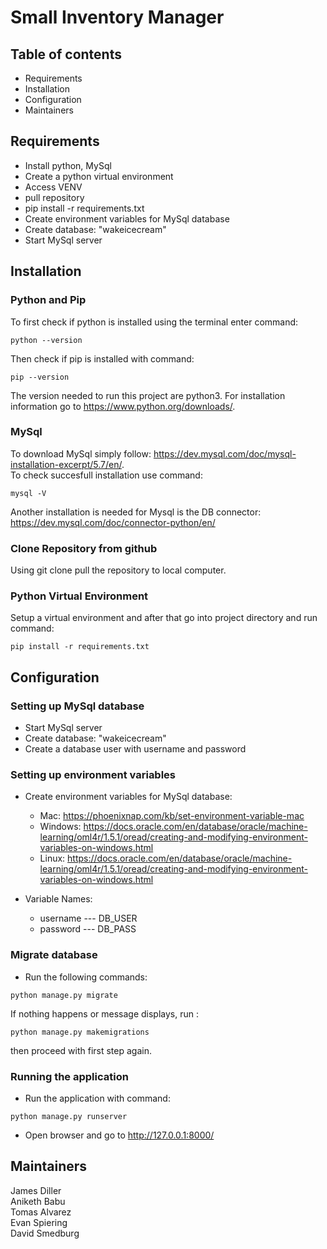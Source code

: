 # Small Inventory Manager

## Table of contents
- Requirements
- Installation
- Configuration
- Maintainers

## Requirements
- Install python, MySql
- Create a python virtual environment
- Access VENV
- pull repository
- pip install -r requirements.txt
- Create environment variables for MySql database
- Create database: "wakeicecream"
- Start MySql server

## Installation
### Python and Pip 
To first check if python is installed using the terminal enter command:
```
python --version
```
Then check if pip is installed with command:
```
pip --version
```
The version needed to run this project are python3. For installation information go to https://www.python.org/downloads/.

### MySql 
To download MySql simply follow: https://dev.mysql.com/doc/mysql-installation-excerpt/5.7/en/. <br>
To check succesfull installation use command:
```
mysql -V
```
Another installation is needed for Mysql is the DB connector: https://dev.mysql.com/doc/connector-python/en/

### Clone Repository from github
Using git clone pull the repository to local computer.
### Python Virtual Environment
Setup a virtual environment and after that go into project directory and run command:
```
pip install -r requirements.txt
```
## Configuration
### Setting up MySql database
-   Start MySql server
-   Create database: "wakeicecream"
-   Create a database user with username and password
### Setting up environment variables
-   Create environment variables for MySql database:
	-   Mac: https://phoenixnap.com/kb/set-environment-variable-mac
	-   Windows: https://docs.oracle.com/en/database/oracle/machine-learning/oml4r/1.5.1/oread/creating-and-modifying-environment-variables-on-windows.html
	-   Linux: https://docs.oracle.com/en/database/oracle/machine-learning/oml4r/1.5.1/oread/creating-and-modifying-environment-variables-on-windows.html
	
- Variable Names:
	-   username --- DB_USER
	-   password --- DB_PASS
### Migrate database
-   Run the following commands:
``` 
python manage.py migrate
```
If nothing happens or message displays, run :
```
python manage.py makemigrations
``` 
then proceed with first step again.
### Running the application
-   Run the application with command:
```
python manage.py runserver
```
-   Open browser and go to http://127.0.0.1:8000/

## Maintainers
James Diller <br>
Aniketh Babu <br>
Tomas Alvarez <br>
Evan Spiering <br>
David Smedburg <br>